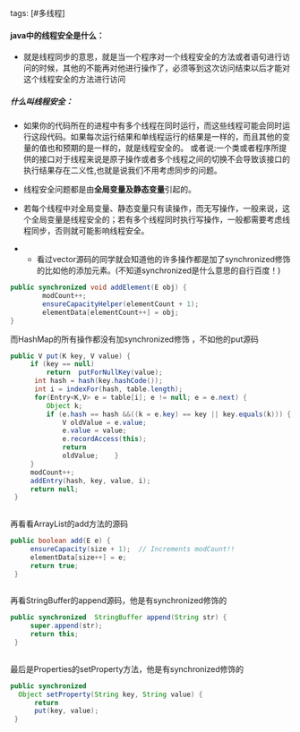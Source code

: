 tags: [#多线程]

#### java中的线程安全是什么：

-  就是线程同步的意思，就是当一个程序对一个线程安全的方法或者语句进行访问的时候，其他的不能再对他进行操作了，必须等到这次访问结束以后才能对这个线程安全的方法进行访问
##### 什么叫线程安全：

- 如果你的代码所在的进程中有多个线程在同时运行，而这些线程可能会同时运行这段代码。如果每次运行结果和单线程运行的结果是一样的，而且其他的变量的值也和预期的是一样的，就是线程安全的。 
或者说:一个类或者程序所提供的接口对于线程来说是原子操作或者多个线程之间的切换不会导致该接口的执行结果存在二义性,也就是说我们不用考虑同步的问题。

- 线程安全问题都是由**全局变量及静态变量**引起的。

- 若每个线程中对全局变量、静态变量只有读操作，而无写操作，一般来说，这个全局变量是线程安全的；若有多个线程同时执行写操作，一般都需要考虑线程同步，否则就可能影响线程安全。

- - 看过vector源码的同学就会知道他的许多操作都是加了synchronized修饰的比如他的添加元素。(不知道synchronized是什么意思的自行百度！)

```java
public synchronized void addElement(E obj) {  
        modCount++;
        ensureCapacityHelper(elementCount + 1);  
        elementData[elementCount++] = obj;
}

```

而HashMap的所有操作都没有加synchronized修饰 ，不如他的put源码


```java
public V put(K key, V value) {
     if (key == null)
         return  putForNullKey(value);
      int hash = hash(key.hashCode());
      int i = indexFor(hash, table.length);
      for(Entry<K,V> e = table[i]; e != null; e = e.next) {
         Object k;
         if (e.hash == hash &&((k = e.key) == key || key.equals(k))) {
             V oldValue = e.value;
             e.value = value;
             e.recordAccess(this);
             return
             oldValue;    }
     }
     modCount++;
     addEntry(hash, key, value, i);
     return null;
 }
 
```

再看看ArrayList的add方法的源码

```java
public boolean add(E e) {
     ensureCapacity(size + 1);  // Increments modCount!!
     elementData[size++] = e;
     return true;
 }
 
```

再看StringBuffer的append源码，他是有synchronized修饰的

```java
public synchronized  StringBuffer append(String str) {
     super.append(str);
     return this;
 }
 
```

最后是Properties的setProperty方法，他是有synchronized修饰的

```java
public synchronized
  Object setProperty(String key, String value) {
      return
      put(key, value);
 }
```